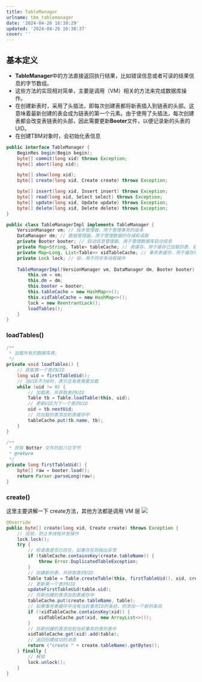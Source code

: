 ```yaml
---
title: TableManager
urlname: tbm_tablemanager
date: '2024-04-26 16:38:29'
updated: '2024-04-26 16:38:37'
cover: ''
---
```

## 基本定义
- **TableManager**中的方法直接返回执行结果，比如错误信息或者可读的结果信息的字节数组。
- 这些方法的实现相对简单，主要是调用（VM）相关的方法来完成数据库操作。
- 在创建新表时，采用了头插法，即每次创建表都将新表插入到链表的头部。这意味着最新创建的表会成为链表的第一个元素。由于使用了头插法，每次创建表都会改变表链表的头部，因此需要更新**Booter**文件，以便记录新的头表的UID。
- 在创建TBM对象时，会初始化表信息
```java
public interface TableManager {
    BeginRes begin(Begin begin);
    byte[] commit(long xid) throws Exception;
    byte[] abort(long xid);

    byte[] show(long xid);
    byte[] create(long xid, Create create) throws Exception;

    byte[] insert(long xid, Insert insert) throws Exception;
    byte[] read(long xid, Select select) throws Exception;
    byte[] update(long xid, Update update) throws Exception;
    byte[] delete(long xid, Delete delete) throws Exception;
}
```
```java
public class TableManagerImpl implements TableManager {
    VersionManager vm; // 版本管理器，用于管理事务的版本
    DataManager dm; // 数据管理器，用于管理数据的存储和读取
    private Booter booter; // 启动信息管理器，用于管理数据库启动信息
    private Map<String, Table> tableCache; // 表缓存，用于缓存已加载的表，键是表名，值是表对象
    private Map<Long, List<Table>> xidTableCache; // 事务表缓存，用于缓存每个事务修改过的表，键是事务ID，值是表对象列表
    private Lock lock; // 锁，用于同步多线程操作
    
    TableManagerImpl(VersionManager vm, DataManager dm, Booter booter) {
        this.vm = vm;
        this.dm = dm;
        this.booter = booter;
        this.tableCache = new HashMap<>();
        this.xidTableCache = new HashMap<>();
        lock = new ReentrantLock();
        loadTables();
    }
}
```
### loadTables()
```java
/**
 * 加载所有的数据库表。
 */
private void loadTables() {
    // 获取第一个表的UID
    long uid = firstTableUid();
    // 当UID不为0时，表示还有表需要加载
    while (uid != 0) {
        // 加载表，并获取表的UID
        Table tb = Table.loadTable(this, uid);
        // 更新UID为下一个表的UID
        uid = tb.nextUid;
        // 将加载的表添加到表缓存中
        tableCache.put(tb.name, tb);
    }
}

/**
 * 获取 Botter 文件的前八位字节
 * @return
 */
private long firstTableUid() {
    byte[] raw = booter.load();
    return Parser.parseLong(raw);
}
```
### create()
这里主要讲解一下 create方法，其他方法都是调用 VM 层
![](https://cdn.nlark.com/yuque/0/2024/png/22796888/1713754983616-62951908-a923-48c3-9736-0fd3a44e6902.png#averageHue=%23fdfcfc&clientId=u57a558c8-b293-4&from=paste&height=938&id=u85502c7a&originHeight=1172&originWidth=802&originalType=binary&ratio=1.25&rotation=0&showTitle=false&size=61009&status=done&style=none&taskId=u80853d11-e08c-4c0d-a731-4ada314d09f&title=&width=641.6#from=url&id=YhVc6&originalType=binary&ratio=1&rotation=0&showTitle=false&status=done&style=none&title=)
```java
@Override
public byte[] create(long xid, Create create) throws Exception {
    // 加锁，防止多线程并发操作
    lock.lock();
    try {
        // 检查表是否已存在，如果存在则抛出异常
        if (tableCache.containsKey(create.tableName)) {
            throw Error.DuplicatedTableException;
        }
        // 创建新的表，并获取表的UID
        Table table = Table.createTable(this, firstTableUid(), xid, create);
        // 更新第一个表的UID
        updateFirstTableUid(table.uid);
        // 将新创建的表添加到表缓存中
        tableCache.put(create.tableName, table);
        // 如果事务表缓存中没有当前事务ID的条目，则添加一个新的条目
        if (!xidTableCache.containsKey(xid)) {
            xidTableCache.put(xid, new ArrayList<>());
        }
        // 将新创建的表添加到当前事务的表列表中
        xidTableCache.get(xid).add(table);
        // 返回创建成功的消息
        return ("create " + create.tableName).getBytes();
    } finally {
        // 解锁
        lock.unlock();
    }
}
```
